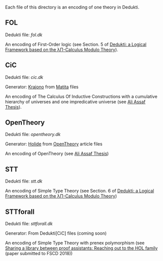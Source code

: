 Each file of this directory is an encoding of one theory in Dedukti.

## FOL

Dedukti file: *fol.dk*

An encoding of First-Order logic (see Section. 5 of [Dedukti: a Logical Framework based on the λΠ-Calculus Modulo Theory](http://www.lsv.fr/~dowek/Publi/expressing.pdf)).

## CiC

Dedukti file: *cic.dk*

Generator: [Krajono](https://github.com/Deducteam/matita/tree/krajono) from [Matita](http://matita.cs.unibo.it/) files

An encoding of The Calculus Of Inductive Constructions with a cumulative hierarchy of universes and one impredicative universe (see [Ali Assaf Thesis](https://hal.inria.fr/tel-01235303)).

## OpenTheory

Dedukti file: *opentheory.dk*

Generator: [Holide](https://github.com/Deducteam/Holide) from [OpenTheory](http://www.gilith.com/opentheory/article.html) article files

An encoding of OpenTheory (see [Ali Assaf Thesis](https://hal.inria.fr/tel-01235303))

## STT

Dedukti file: *stt.dk*

An encoding of Simple Type Theory (see Section. 6 of [Dedukti: a Logical Framework based on the λΠ-Calculus Modulo Theory](http://www.lsv.fr/~dowek/Publi/expressing.pdf))

## STTforall

Dedukti file: *sttforall.dk*

Generator: From Dedukti[CiC] files (coming soon)

An encoding of Simple Type Theory with prenex polymorphism (see [Sharing a library between proof assistants: Reaching out to the HOL family](http://www.lsv.fr/~fthire/research/sttforall/index.php) (paper submitted to FSCD 2018))
